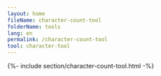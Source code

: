 ```yaml
---
layout: home
fileName: character-count-tool
folderName: tools
lang: en
permalink: /character-count-tool
tool: character-tool
---
```

{%- include section/character-count-tool.html -%}